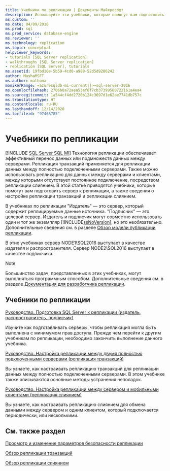 ```yaml
---
title: Учебники по репликации | Документы Майкрософт
description: Используйте эти учебники, которые помогут вам подготовить сервер для репликации в SQL Server, а также содержат сведения о настройке репликации транзакций и репликации слиянием.
ms.custom: ''
ms.date: 04/09/2018
ms.prod: sql
ms.prod_service: database-engine
ms.reviewer: ''
ms.technology: replication
ms.topic: conceptual
helpviewer_keywords:
- tutorials [SQL Server replication]
- walkthroughs [SQL Server replication]
- replication [SQL Server], tutorials
ms.assetid: 19fbd10e-5b59-4cd0-a988-52d5d9206242
author: MashaMSFT
ms.author: mathoma
monikerRange: =azuresqldb-mi-current||>=sql-server-2016
ms.openlocfilehash: 2706b8a72aea53ef6f7cb37399580722161a4ea4
ms.sourcegitcommit: 1a544cf4dd2720b124c3697d1e62ae7741db757c
ms.translationtype: HT
ms.contentlocale: ru-RU
ms.lasthandoff: 12/14/2020
ms.locfileid: "97468785"
---
```

# <a name="replication-tutorials"></a>Учебники по репликации
[!INCLUDE [SQL Server SQL MI](../../includes/applies-to-version/sql-asdbmi.md)]
Технология репликации обеспечивает эффективный перенос данных или подмножеств данных между серверами. Репликация транзакций применяется для репликации данных между полностью подключенными серверами. Также можно использовать репликацию для данных между серверами и клиентами, между которыми отсутствует постоянное подключение, посредством репликации слиянием. В этой статье приводятся учебники, которые помогут вам подготовить сервер к репликации, а также сведения о настройке репликации транзакций и репликации слиянием. 
  
В учебниках по репликации "Издатель" — это сервер, который содержит реплицируемые данные источника. "Подписчик" — это целевой сервер. Издатель и подписчик могут совместно использовать один и тот же экземпляр [!INCLUDE[ssNoVersion](../../includes/ssnoversion-md.md)], но это необязательно. Дополнительные сведения см. в разделе [Обзор модели публикации репликации](../../relational-databases/replication/publish/replication-publishing-model-overview.md).  

В этих учебниках сервер NODE1\SQL2016 выступает в качестве издателя и распространителя. Сервер NODE2\SQL2016 выступает в качестве подписчика. 
  
> [!NOTE]  
> Большинство задач, представленных в этих учебниках, могут выполняться программным способом. Дополнительные сведения см. в разделе [Документация для разработчика репликации](../../relational-databases/replication/concepts/replication-developer-documentation.md).  
  
## <a name="replication-tutorials"></a>Учебники по репликации  
[Руководство. Подготовка SQL Server к репликации (издатель, распространитель, подписчик)](../../relational-databases/replication/tutorial-preparing-the-server-for-replication.md) 
 
Изучите как подготавливать серверы, чтобы репликация могла быть выполнена с минимумом прав доступа. Прежде чем перейти к другим учебникам по репликации, необходимо закончить выполнение данного учебника.  
  
[Руководство. Настройка репликации между двумя полностью подключенными серверами (репликация транзакций)](../../relational-databases/replication/tutorial-replicating-data-between-continuously-connected-servers.md)

Вы узнаете, как настраивать репликацию транзакций для репликации данных между полностью подключенными серверами. В этом учебнике также описываются основные методы устранения неполадок. 

  
[Руководство. Настройка репликации между сервером и мобильными клиентами (репликация слиянием)](../../relational-databases/replication/tutorial-replicating-data-with-mobile-clients.md)

Вы узнаете, как настраивать репликацию слиянием для обмена данными между сервером и одним клиентом, который подключается периодически, или несколькими.  
  
## <a name="see-also"></a>См. также раздел  
[Просмотр и изменение параметров безопасности репликации](../../relational-databases/replication/security/view-and-modify-replication-security-settings.md) 

[Обзор репликации транзакций](./transactional/transactional-replication.md) 

[Обзор репликации слиянием](./merge/merge-replication.md)


